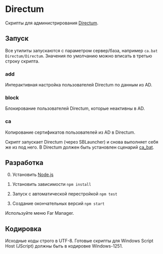 # Directum

Скрипты для администрирования [Directum](http://www.directum.ru/).

## Запуск

Все утилиты запускаются с параметром сервер/база,
например `ca.bat Directum/Directum`.
Значения по умолчанию можно вписать в третью строку скрипта.

### add

Интерактивная настройка пользователей Directum по данным из AD.

### block

Блокирование пользователей Directum, которые неактивны в AD.

### ca

Копирование сертификатов пользователей из AD в Directum.

Скрипт запускает Directum (через SBLauncher) и снова выполняет себя же
из под него. В Directum должен быть установлен сценарий
[ca_bat](src/ca/ca_bat.isb).

## Разработка

0. Установить [Node.js](https://nodejs.org/)

1. Установить зависимости `npm install`

2. Запуск с автоматической перестройкой `npm test`

3. Создание окончательных версий `npm start`

Используйте меню Far Manager.

## Кодировка

Исходные коды строго в UTF-8.
Готовые скрипты для Windows Script Host (JScript) должны быть в кодировке
Windows-1251.
